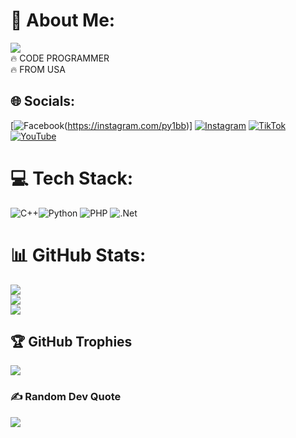 # 💫 About Me:
[![](https://visitcount.itsvg.in/api?id=pythontest19&icon=0&color=0)](https://visitcount.itsvg.in)<br>
🔥 CODE PROGRAMMER<br>🔥 FROM USA


## 🌐 Socials:
[![Facebook](https://img.shields.io/badge/Facebook-%231877F2.svg?logo=Facebook&logoColor=white)(https://instagram.com/py1bb)] [![Instagram](https://img.shields.io/badge/Instagram-%23E4405F.svg?logo=Instagram&logoColor=white)](https://instagram.com/py1bb) [![TikTok](https://img.shields.io/badge/TikTok-%23000000.svg?logo=TikTok&logoColor=white)](https://tiktok.com/@pythonpassiveincome) [![YouTube](https://img.shields.io/badge/YouTube-%23FF0000.svg?logo=YouTube&logoColor=white)](https://youtube.com/@pythonpassiveincomenew) 

# 💻 Tech Stack:
![C++](https://img.shields.io/badge/c++-%2300599C.svg?style=for-the-badge&logo=c%2B%2B&logoColor=white)![Python](https://img.shields.io/badge/python-3670A0?style=for-the-badge&logo=python&logoColor=ffdd54) ![PHP](https://img.shields.io/badge/php-%23777BB4.svg?style=for-the-badge&logo=php&logoColor=white) ![.Net](https://img.shields.io/badge/.NET-5C2D91?style=for-the-badge&logo=.net&logoColor=white)
# 📊 GitHub Stats:
![](https://github-readme-stats.vercel.app/api?username=pythontest19&theme=dark&hide_border=false&include_all_commits=false&count_private=false)<br/>
![](https://github-readme-streak-stats.herokuapp.com/?user=pythontest19&theme=dark&hide_border=false)<br/>
![](https://github-readme-stats.vercel.app/api/top-langs/?username=pythontest19&theme=dark&hide_border=false&include_all_commits=false&count_private=false&layout=compact)

## 🏆 GitHub Trophies
![](https://github-profile-trophy.vercel.app/?username=pythontest19&theme=radical&no-frame=false&no-bg=true&margin-w=4)

### ✍️ Random Dev Quote
![](https://quotes-github-readme.vercel.app/api?type=horizontal&theme=radical)
<!-- Proudly created with GPRM ( https://gprm.itsvg.in ) -->

